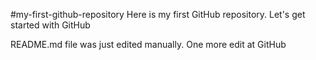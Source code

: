 #my-first-github-repository
Here is my first GitHub repository. Let's get started with GitHub

README.md file was just edited manually. One more edit at GitHub
